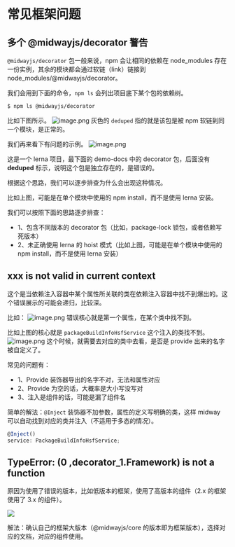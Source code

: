 # 常见框架问题

## 多个 @midwayjs/decorator 警告


`@midwayjs/decorator` 包一般来说，npm 会让相同的依赖在 node_modules 存在一份实例，其余的模块都会通过软链（link）链接到 node_modules/@midwayjs/decorator。


我们会用到下面的命令，`npm ls` 会列出项目底下某个包的依赖树。
```bash
$ npm ls @midwayjs/decorator
```
比如下图所示。
![image.png](https://img.alicdn.com/imgextra/i4/O1CN01Td86gC1tQsKjRB8XU_!!6000000005897-2-tps-541-183.png)
灰色的 `deduped` 指的就是该包是被 npm 软链到同一个模块，是正常的。


我们再来看下有问题的示例。
![image.png](https://img.alicdn.com/imgextra/i2/O1CN01gsnexD1i6lA7kM48q_!!6000000004364-2-tps-1010-308.png)


这是一个 lerna 项目，最下面的 demo-docs 中的 decorator 包，后面没有 **deduped** 标示，说明这个包是独立存在的，是错误的。


根据这个思路，我们可以逐步排查为什么会出现这种情况。


比如上图，可能是在单个模块中使用的 npm install，而不是使用 lerna 安装。


我们可以按照下面的思路逐步排查：


- 1、包含不同版本的 decorator 包（比如，package-lock 锁包，或者依赖写死版本）
- 2、未正确使用 lerna 的 hoist 模式（比如上图，可能是在单个模块中使用的 npm install，而不是使用 lerna 安装）



## xxx is not valid in current context


这个是当依赖注入容器中某个属性所关联的类在依赖注入容器中找不到爆出的。这个错误展示的可能会递归，比较深。


比如：
![image.png](https://img.alicdn.com/imgextra/i3/O1CN01sTvqNX1NiDcoiyS2a_!!6000000001603-2-tps-1053-141.png)
错误核心就是第一个属性，在某个类中找不到。


比如上图的核心就是 `packageBuildInfoHsfService` 这个注入的类找不到。
![image.png](https://img.alicdn.com/imgextra/i2/O1CN01BBe4gu1KHhqnT0S75_!!6000000001139-2-tps-765-166.png)
这个时候，就需要去对应的类中去看，是否是 provide 出来的名字被自定义了。


常见的问题有：

- 1、Provide 装饰器导出的名字不对，无法和属性对应
- 2、Provide 为空的话，大概率是大小写没写对
- 3、注入是组件的话，可能是漏了组件名


简单的解法：`@Inject` 装饰器不加参数，属性的定义写明确的类，这样 midway 可以自动找到对应的类并注入（不适用于多态的情况）。
```typescript
@Inject()
service: PackageBuildInfoHsfService;
```

## TypeError: (0 ,decorator_1.Framework) is not a function

原因为使用了错误的版本，比如低版本的框架，使用了高版本的组件（2.x 的框架使用了 3.x 的组件）。

![](https://img.alicdn.com/imgextra/i3/O1CN01G7gzCj1EkCpW1gaJl_!!6000000000389-2-tps-1461-491.png)

解法：确认自己的框架大版本（@midwayjs/core 的版本即为框架版本），选择对应的文档，对应的组件使用。
